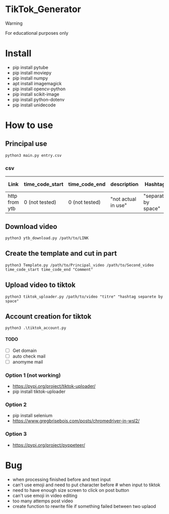 # TikTok_Generator

> [!WARNING] 
> For educational purposes only

# Install
- pip install pytube
- pip install moviepy
- pip install numpy
- apt install imagemagick 
- pip install opencv-python
- pip install scikit-image
- pip install python-dotenv
- pip install unidecode

# How to use
## Principal use
```
python3 main.py entry.csv
```
### csv
| Link | time_code_start | time_code_end | description | Hashtag | on screen message
| ------------- | ------------- | ------------- | ------------- | ------------- | ------------- |
| http from ytb  | 0 (not tested)  | 0 (not tested)  | "not actual in use"  | "separate by space"  | "max 25 characters"  |
## Download video
```
python3 ytb_download.py /path/to/LINK
```
## Create the template and cut in part
```
python3 Template.py /path/to/Principal_video /path/to/Second_video time_code_start time_code_end "Comment" 
```
## Upload video to tiktok
```
python3 tiktok_uploader.py /path/to/video "titre" "hashtag separete by space"
```

## Account creation for tiktok
```
python3 .\tiktok_account.py
```
#### TODO
- [ ] Get domain
- [ ] auto check mail
- [ ] anomyme mail

### Option 1 (not working)
- https://pypi.org/project/tiktok-uploader/
- pip install tiktok-uploader

### Option 2
- pip install selenium
- https://www.gregbrisebois.com/posts/chromedriver-in-wsl2/

### Option 3
- https://pypi.org/project/pyppeteer/

# Bug
- when processing finished before and text input
- can't use emoji and need to put character before # when input to tiktok
- need to have enough size screen to click on post button
- can't use emoji in video editing
- too many attemps post video
- create function to rewrite file if something failed between two uplaod